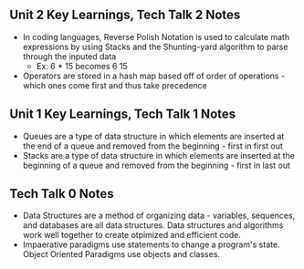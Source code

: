 ## Unit 2 Key Learnings, Tech Talk 2 Notes
- In coding languages, Reverse Polish Notation is used to calculate math expressions by using Stacks and the Shunting-yard algorithm to parse through the inputed data
   - Ex: 6 * 15 becomes 6 15 
- Operators are stored in a hash map based off of order of operations - which ones come first and thus take precedence


## Unit 1 Key Learnings, Tech Talk 1 Notes
- Queues are a type of data structure in which elements are inserted at the end of a queue and removed from the beginning - first in first out
- Stacks are a type of data structure in which elements are inserted at the beginning of a queue and removed from the beginning - first in last out
		
 ## Tech Talk 0 Notes
- Data Structures are a method of organizing data - variables, sequences, and databases are all data structures. Data structures and algorithms work well together to create otpimized and efficient code.
- Impaerative paradigms use statements to change a program's state. Object Oriented Paradigms use objects and classes.
